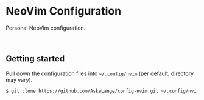 # NeoVim Configuration

Personal NeoVim configuration.

<br />

## Getting started

Pull down the configuration files into `~/.config/nvim` (per default, directory may vary).

```bash
$ git clone https://github.com/AskeLange/config-nvim.git ~/.config/nvim
```
